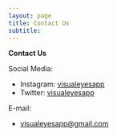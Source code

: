 ```yaml
---
layout: page
title: Contact Us
subtitle: 
---
```


**Contact Us**

Social Media:
- Instagram: [visualeyesapp](https://www.instagram.com/visualeyesapp)
- Twitter: [visualeyesapp](https://twitter.com/visualeyesapp)

E-mail:
- <visualeyesapp@gmail.com>
